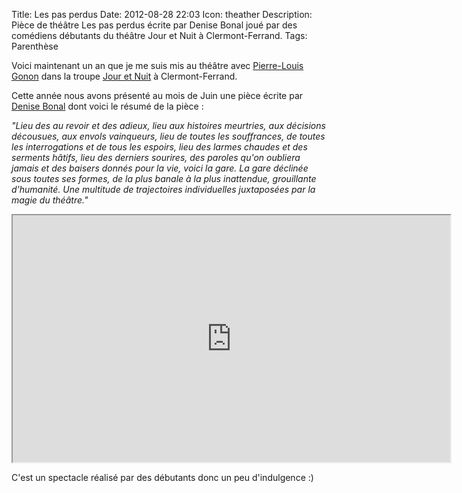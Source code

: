 Title: Les pas perdus
Date: 2012-08-28 22:03
Icon: theather
Description: Pièce de théâtre Les pas perdus écrite par Denise Bonal joué par des comédiens débutants du théâtre Jour et Nuit à Clermont-Ferrand.
Tags: Parenthèse


Voici maintenant un an que je me suis mis au théâtre avec [Pierre-Louis Gonon](http://piiwa.fr) dans la troupe [Jour et Nuit](http://www.theatre-jouretnuit.fr/) à Clermont-Ferrand.

Cette année nous avons présenté au mois de Juin une pièce écrite par [Denise Bonal](http://fr.wikipedia.org/wiki/Denise_Bonal) dont voici le résumé de la pièce :

*"Lieu des au revoir et des adieux, lieu aux histoires meurtries, aux décisions décousues, aux envols vainqueurs, lieu de toutes les souffrances, de toutes les interrogations et de tous les espoirs, lieu des larmes chaudes et des serments hâtifs, lieu des derniers sourires, des paroles qu'on oubliera jamais et des baisers donnés pour la vie, voici la gare. La gare déclinée sous toutes ses formes, de la plus banale à la plus inattendue, grouillante d'humanité. Une multitude de trajectoires individuelles juxtaposées par la magie du théâtre."*


<iframe width="700" height="395" src="https://www.youtube.com/embed/a0uyOulyUJs" allowfullscreen></iframe>

C'est un spectacle réalisé par des débutants donc un peu d'indulgence :)
